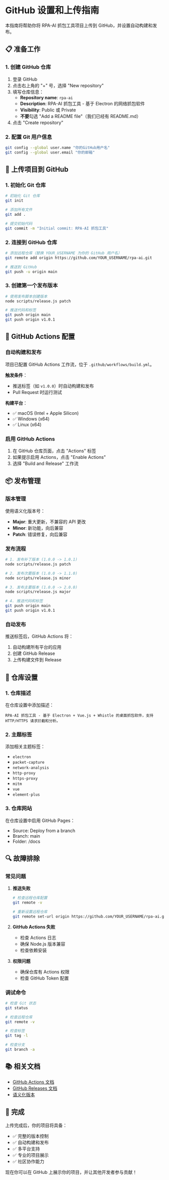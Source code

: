# GitHub 设置和上传指南

本指南将帮助你将 RPA-AI 抓包工具项目上传到 GitHub，并设置自动构建和发布。

## 📋 准备工作

### 1. 创建 GitHub 仓库

1. 登录 GitHub
2. 点击右上角的 "+" 号，选择 "New repository"
3. 填写仓库信息：
   - **Repository name**: `rpa-ai`
   - **Description**: RPA-AI 抓包工具 - 基于 Electron 的网络抓包软件
   - **Visibility**: Public 或 Private
   - **不要**勾选 "Add a README file"（我们已经有 README.md）
4. 点击 "Create repository"

### 2. 配置 Git 用户信息

```bash
git config --global user.name "你的GitHub用户名"
git config --global user.email "你的邮箱"
```

## 🚀 上传项目到 GitHub

### 1. 初始化 Git 仓库

```bash
# 初始化 Git 仓库
git init

# 添加所有文件
git add .

# 提交初始代码
git commit -m "Initial commit: RPA-AI 抓包工具"
```

### 2. 连接到 GitHub 仓库

```bash
# 添加远程仓库（替换 YOUR_USERNAME 为你的 GitHub 用户名）
git remote add origin https://github.com/YOUR_USERNAME/rpa-ai.git

# 推送到 GitHub
git push -u origin main
```

### 3. 创建第一个发布版本

```bash
# 使用发布脚本创建版本
node scripts/release.js patch

# 推送代码和标签
git push origin main
git push origin v1.0.1
```

## 🔧 GitHub Actions 配置

### 自动构建和发布

项目已配置 GitHub Actions 工作流，位于 `.github/workflows/build.yml`。

**触发条件**：
- 推送标签（如 `v1.0.0`）时自动构建和发布
- Pull Request 时运行测试

**构建平台**：
- ✅ macOS (Intel + Apple Silicon)
- ✅ Windows (x64)
- ✅ Linux (x64)

### 启用 GitHub Actions

1. 在 GitHub 仓库页面，点击 "Actions" 标签
2. 如果提示启用 Actions，点击 "Enable Actions"
3. 选择 "Build and Release" 工作流

## 📦 发布管理

### 版本管理

使用语义化版本号：
- **Major**: 重大更新，不兼容的 API 更改
- **Minor**: 新功能，向后兼容
- **Patch**: 错误修复，向后兼容

### 发布流程

```bash
# 1. 发布补丁版本 (1.0.0 -> 1.0.1)
node scripts/release.js patch

# 2. 发布次要版本 (1.0.0 -> 1.1.0)
node scripts/release.js minor

# 3. 发布主要版本 (1.0.0 -> 2.0.0)
node scripts/release.js major

# 4. 推送代码和标签
git push origin main
git push origin v1.0.1
```

### 自动发布

推送标签后，GitHub Actions 将：
1. 自动构建所有平台的应用
2. 创建 GitHub Release
3. 上传构建文件到 Release

## 📝 仓库设置

### 1. 仓库描述

在仓库设置中添加描述：
```
RPA-AI 抓包工具 - 基于 Electron + Vue.js + Whistle 的桌面抓包软件，支持 HTTP/HTTPS 请求拦截和分析。
```

### 2. 主题标签

添加相关主题标签：
- `electron`
- `packet-capture`
- `network-analysis`
- `http-proxy`
- `https-proxy`
- `mitm`
- `vue`
- `element-plus`

### 3. 仓库网站

在仓库设置中启用 GitHub Pages：
- Source: Deploy from a branch
- Branch: main
- Folder: /docs

## 🔍 故障排除

### 常见问题

1. **推送失败**
   ```bash
   # 检查远程仓库配置
   git remote -v
   
   # 重新设置远程仓库
   git remote set-url origin https://github.com/YOUR_USERNAME/rpa-ai.git
   ```

2. **GitHub Actions 失败**
   - 检查 Actions 日志
   - 确保 Node.js 版本兼容
   - 检查依赖安装

3. **权限问题**
   - 确保仓库有 Actions 权限
   - 检查 GitHub Token 配置

### 调试命令

```bash
# 检查 Git 状态
git status

# 检查远程仓库
git remote -v

# 检查标签
git tag -l

# 检查分支
git branch -a
```

## 📚 相关文档

- [GitHub Actions 文档](https://docs.github.com/en/actions)
- [GitHub Releases 文档](https://docs.github.com/en/repositories/releasing-projects-on-github)
- [语义化版本](https://semver.org/lang/zh-CN/)

## 🎉 完成

上传完成后，你的项目将具备：

- ✅ 完整的版本控制
- ✅ 自动构建和发布
- ✅ 多平台支持
- ✅ 专业的项目展示
- ✅ 社区协作能力

现在你可以在 GitHub 上展示你的项目，并让其他开发者参与贡献！ 